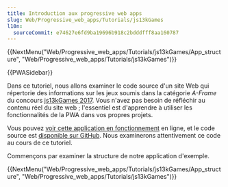 ```yaml
---
title: Introduction aux progressive web apps
slug: Web/Progressive_web_apps/Tutorials/js13kGames
l10n:
  sourceCommit: e74627e6fd9ba19696b918c2bdddfff8aa160787
---
```


{{NextMenu("Web/Progressive_web_apps/Tutorials/js13kGames/App_structure", "Web/Progressive_web_apps/Tutorials/js13kGames")}}

{{PWASidebar}}

Dans ce tutoriel, nous allons examiner le code source d'un site Web qui répertorie des informations sur les jeux soumis dans la catégorie _A-Frame_ du concours [js13kGames 2017](https://2017.js13kgames.com/). Vous n'avez pas besoin de réfléchir au contenu réel du site web&nbsp;; l'essentiel est d'apprendre à utiliser les fonctionnalités de la PWA dans vos propres projets.

Vous pouvez [voir cette application en fonctionnement](https://mdn.github.io/pwa-examples/js13kpwa/) en ligne, et le code source est [disponible sur GitHub](https://github.com/mdn/pwa-examples/tree/master/js13kpwa). Nous examinerons attentivement ce code au cours de ce tutoriel.

Commençons par examiner la structure de notre application d'exemple.

{{NextMenu("Web/Progressive_web_apps/Tutorials/js13kGames/App_structure", "Web/Progressive_web_apps/Tutorials/js13kGames")}}